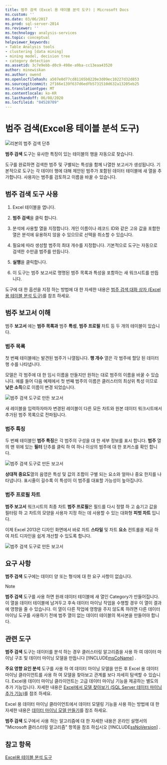 ```yaml
---
title: 범주 검색 (Excel 용 테이블 분석 도구) | Microsoft Docs
ms.custom: ''
ms.date: 03/06/2017
ms.prod: sql-server-2014
ms.reviewer: ''
ms.technology: analysis-services
ms.topic: conceptual
helpviewer_keywords:
- Table Analysis tools
- clustering [data mining]
- mining model, decision tree
- category detection
ms.assetid: 3c7e9ebb-d0c9-498e-a9ba-cc13eaa43520
author: minewiskan
ms.author: owend
ms.openlocfilehash: a507e0d77cd81165b0220e3d09ec10227d32d853
ms.sourcegitcommit: 2f166e139f637d6edfb5731510d632a13205eb25
ms.translationtype: MT
ms.contentlocale: ko-KR
ms.lasthandoff: 06/08/2020
ms.locfileid: "84528709"
---
```

# <a name="detect-categories-table-analysis-tools-for-excel"></a>범주 검색(Excel용 테이블 분석 도구)
  ![리본의 범주 검색 단추](media/tat-detectcat.gif "리본의 범주 검색 단추")

 **범주 검색** 도구는 유사한 특징이 있는 테이블의 행을 자동으로 찾습니다.

 도구를 완료하면 검색한 범주 및 구별되는 특성을 함께 나열한 보고서가 생성됩니다. 기본적으로 도구는 각 데이터 행에 대해 제안된 범주가 포함된 데이터 테이블에 새 열을 추가합니다. 사용자는 범주를 검토하고 이름을 바꿀 수 있습니다.

## <a name="using-the-detect-categories-tool"></a>범주 검색 도구 사용

1.  Excel 테이블을 엽니다.

2.  **범주 검색**을 클릭 합니다.

3.  분석에 사용할 열을 지정합니다. 개인 이름이나 레코드 ID와 같은 고유 값을 포함한 열은 분석에 유용하지 않을 수 있으므로 선택을 취소할 수 있습니다.

4.  필요에 따라 생성할 범주의 최대 개수를 지정합니다. 기본적으로 도구는 자동으로 검색한 수만큼 범주를 만듭니다.

5.  **실행**을 클릭합니다.

6.  이 도구는 범주 보고서로 명명된 범주 목록과 특성을 포함하는 새 워크시트를 만듭니다.

 도구에 대 한 옵션을 지정 하는 방법에 대 한 자세한 내용은 [범주 검색 대화 상자 (Excel 용 테이블 분석 도구)](detect-categories-table-analysis-tools-for-excel.md)를 참조 하세요.

## <a name="understanding-the-categories-report"></a>범주 보고서 이해
 범주 **보고서** 에는 **범주 목록과** 범주 **특성**, **범주 프로필** 차트 등 두 개의 테이블이 있습니다.

### <a name="category-list"></a>범주 목록
 첫 번째 테이블에는 발견된 범주가 나열됩니다. **행 개수** 열은 각 범주에 할당 된 데이터 행 수를 나타냅니다.

 모델은 각 범주에 대 한 임시 이름을 만들지만 원하는 대로 범주의 이름을 바꿀 수 있습니다. 예를 들어 다음 예제에서 첫 번째 범주의 이름은 클러스터의 최상위 특성 이므로 **낮은 소득**으로 이름이 변경 되었습니다.

 ![범주 검색 도구로 만든 보고서](media/dm13-tat-detectcat-report1.gif "범주 검색 도구로 만든 보고서")

 새 레이블을 입력하자마자 변경된 레이블이 다른 모든 차트와 원본 데이터 워크시트에서 추가된 범주 목록으로 전파됩니다.

### <a name="category-characteristics"></a>범주 특징
 두 번째 테이블인 **범주 특징**은 각 범주의 구성을 대 한 세부 정보를 표시 합니다. **범주** 열의 맨 위에 있는 **필터** 단추를 클릭 하 여 하나 이상의 범주에 대 한 포커스를 확인 합니다.

 ![범주 검색 도구로 만든 보고서](media/dm13-tat-detectcat-report2.gif "범주 검색 도구로 만든 보고서")

 **상대적 중요도**열의 음영은 특성 및 값의 조합이 구별 되는 요소와 얼마나 중요 한지를 나타냅니다. 표시줄이 길수록 이 특성이 이 범주를 대표할 가능성이 높아집니다.

### <a name="categories-profile-chart"></a>범주 프로필 차트
 **범주 보고서** 워크시트의 최종 차트 **범주 프로필**은 필드를 다시 정렬 하 고 숨기고 값을 필터링 하 고 차트의 모양을 사용자 지정 하는 데 사용할 수 있는 대화형 **피벗 차트** 입니다.

 이제 Excel 2013은 디자인 화면에서 바로 차트 **스타일** 및 차트 **요소** 컨트롤을 제공 하 여 차트 디자인을 쉽게 개선할 수 있도록 합니다.

 ![범주 검색 도구로 만든 보고서](media/dm13-tat-detectcat-report3.gif "범주 검색 도구로 만든 보고서")

## <a name="requirements"></a>요구 사항
 **범주 검색** 도구에는 데이터 양 또는 형식에 대 한 요구 사항이 없습니다.

> [!NOTE]
>  **범주 검색** 도구를 사용 하면 원래 데이터 테이블에 새 열인 Category가 만들어집니다. 이 열을 데이터 테이블에 남겨두고 후속 데이터 마이닝 작업을 수행할 경우 이 열이 결과에 영향을 줄 수 있습니다. 이 열이 다른 작업에 영향을 주지 않도록 하려면 다른 데이터 마이닝 도구를 사용하기 전에 범주 열이 없는 데이터 테이블의 복사본을 만들어야 합니다.

## <a name="related-tools"></a>관련 도구
 **범주 검색** 도구는 데이터를 분석 하는 경우 클러스터링 알고리즘을 사용 하 여 데이터 마이닝 구조 및 데이터 마이닝 모델을 만듭니다 [!INCLUDE[msCoName](../includes/msconame-md.md)] .

 **주요 영향 요인 분석** 도구를 사용 하 여 데이터 마이닝 모델을 만든 후 Excel 용 데이터 마이닝 클라이언트를 사용 하 여 모델을 찾아보고 관계를 보다 자세히 탐색할 수 있습니다. Excel용 데이터 마이닝 클라이언트는 고급 데이터 마이닝 기능을 제공하는 별도의 추가 기능입니다. 자세한 내용은 [Excel에서 모델 찾아보기 &#40;SQL Server 데이터 마이닝 추가 기능&#41;](browsing-models-in-excel-sql-server-data-mining-add-ins.md)를 참조 하세요.

 Excel 용 데이터 마이닝 클라이언트에서 데이터 모델링 기능을 사용 하는 방법에 대 한 자세한 내용은 [데이터 마이닝 모델 만들기](creating-a-data-mining-model.md)를 참조 하세요.

 **범주 검색** 도구에서 사용 하는 알고리즘에 대 한 자세한 내용은 온라인 설명서의 "Microsoft 클러스터링 알고리즘" 항목을 참조 하십시오 [!INCLUDE[ssNoVersion](../includes/ssnoversion-md.md)] .

## <a name="see-also"></a>참고 항목
 [Excel용 테이블 분석 도구](table-analysis-tools-for-excel.md)


